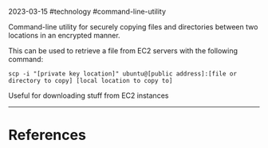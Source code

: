 2023-03-15
#technology #command-line-utility

Command-line utility for securely copying files and directories between two locations in an encrypted manner.

This can be used to retrieve a file from EC2 servers with the following command:

`scp -i "[private key location]" ubuntu@[public address]:[file or directory to copy] [local location to copy to]`

Useful for downloading stuff from EC2 instances

---
# References
